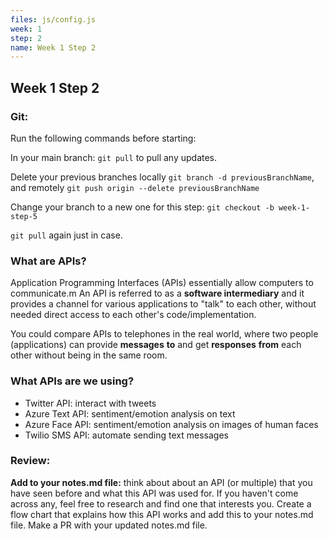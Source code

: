 ```yaml
---
files: js/config.js
week: 1
step: 2
name: Week 1 Step 2
---
```


## Week 1 Step 2

### Git:

Run the following commands before starting:

In your main branch: `git pull` to pull any updates.

Delete your previous branches locally `git branch -d previousBranchName`, and remotely `git push origin --delete previousBranchName`

Change your branch to a new one for this step: `git checkout -b week-1-step-5`

`git pull` again just in case.


### What are APIs?

Application Programming Interfaces (APIs) essentially allow computers to communicate.m An API is referred to as a **software intermediary** and it provides a channel for various applications to "talk" to each other, without needed direct access to each other's code/implementation.

You could compare APIs to telephones in the real world, where two people (applications) can provide **messages** **to** and get **responses** **from** each other without being in the same room.

### What APIs are we using?

- Twitter API: interact with tweets
- Azure Text API: sentiment/emotion analysis on text
- Azure Face API: sentiment/emotion analysis on images of human faces
- Twilio SMS API: automate sending text messages

### Review:

**Add to your notes.md file:** think about about an API (or multiple) that you have seen before and what this API was used for. If you haven't come across any, feel free to research and find one that interests you. Create a flow chart that explains how this API works and add this to your notes.md file. Make a PR with your updated notes.md file.
